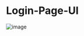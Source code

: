 # Login-Page-UI
![image](https://user-images.githubusercontent.com/109297627/204151369-6400458b-d968-4d81-9e12-1641741a84ff.png)
